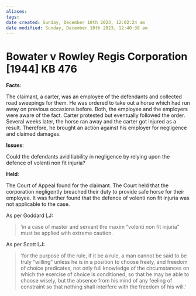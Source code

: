 ```yaml
---
aliases: 
tags: 
date created: Sunday, December 10th 2023, 12:02:24 am
date modified: Sunday, December 10th 2023, 12:40:38 am
---
```


# Bowater v Rowley Regis Corporation [1944] KB 476

**Facts**:

The claimant, a carter, was an employee of the defendants and collected road sweepings for them. He was ordered to take out a horse which had run away on previous occasions before. Both, the employee and the employers were aware of the fact. Carter protested but eventually followed the order. Several weeks later, the horse ran away and the carter got injured as a result. Therefore, he brought an action against his employer for negligence and claimed damages.

**Issues**:

Could the defendants avid liability in negligence by relying upon the defence of volenti non fit injuria?

**Held**:

The Court of Appeal found for the claimant. The Court held that the corporation negligently breached their duty to provide safe horse for their employee. It was further found that the defence of volenti non fit injuria was not applicable to the case.

As per Goddard LJ:

>’in a case of master and servant the maxim “volenti non fit injuria” must be applied with extreme caution.

As per Scott LJ:

> ‘for the purpose of the rule, if it be a rule, a man cannot be said to be truly “willing” unless he is in a position to choose freely, and freedom of choice predicates, not only full knowledge of the circumstances on which the exercise of choice is conditioned, so that he may be able to choose wisely, but the absence from his mind of any feeling of constraint so that nothing shall interfere with the freedom of his will.’
